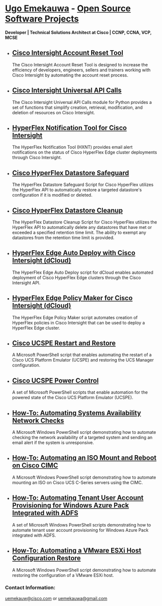 # [Ugo Emekauwa](https://www.linkedin.com/in/uemekauwa) - [Open Source Software Projects](https://github.com/ugo-emekauwa)
**Developer | Technical Solutions Architect at Cisco | CCNP, CCNA, VCP, MCSE**

- ## [Cisco Intersight Account Reset Tool](https://ugo-emekauwa.github.io/intersight-account-reset-tool/)
  The Cisco Intersight Account Reset Tool is designed to increase the efficiency of developers, engineers, sellers and trainers working with Cisco Intersight by automating the account reset process.

- ## [Cisco Intersight Universal API Calls](https://ugo-emekauwa.github.io/intersight-universal-api-calls/)
  The Cisco Intersight Universal API Calls module for Python provides a set of functions that simplify creation, retrieval, modification, and deletion of resources on Cisco Intersight.

- ## [HyperFlex Notification Tool for Cisco Intersight](https://ugo-emekauwa.github.io/hyperflex-notification-tool/)
  The HyperFlex Notification Tool (HXNT) provides email alert notifications on the status of Cisco HyperFlex Edge cluster deployments through Cisco Intersight.

- ## [Cisco HyperFlex Datastore Safeguard](https://ugo-emekauwa.github.io/hx-datastore-safeguard/)
  The HyperFlex Datastore Safeguard Script for Cisco HyperFlex utilizes the HyperFlex API to automatically restore a targeted datastore's configuration if it is modified or deleted.

- ## [Cisco HyperFlex Datastore Cleanup](https://ugo-emekauwa.github.io/hx-datastore-cleanup/)
  The HyperFlex Datastore Cleanup Script for Cisco HyperFlex utilizes the HyperFlex API to automatically delete any datastores that have met or exceeded a specified retention time limit. The ability to exempt any datastores from the retention time limit is provided.

- ## [HyperFlex Edge Auto Deploy with Cisco Intersight (dCloud)](https://ugo-emekauwa.github.io/hx-auto-deploy/)
  The HyperFlex Edge Auto Deploy script for dCloud enables automated deployment of Cisco HyperFlex Edge clusters through the Cisco Intersight API.

- ## [HyperFlex Edge Policy Maker for Cisco Intersight (dCloud)](https://ugo-emekauwa.github.io/hx-policy-maker/)
  The HyperFlex Edge Policy Maker script automates creation of HyperFlex policies in Cisco Intersight that can be used to deploy a HyperFlex Edge cluster.

- ## [Cisco UCSPE Restart and Restore](https://ugo-emekauwa.github.io/ucspe-ucsm-restore)
  A Microsoft PowerShell script that enables automating the restart of a Cisco UCS Platform Emulator (UCSPE) and restoring the UCS Manager configuration.

- ## [Cisco UCSPE Power Control](https://ugo-emekauwa.github.io/ucspe-power-control)
  A set of Microsoft PowerShell scripts that enable automation for the powered state of the Cisco UCS Platform Emulator (UCSPE).

- ## [How-To: Automating Systems Availability Network Checks](https://ugo-emekauwa.github.io/systems-network-check/)
  A Microsoft Windows PowerShell script demonstrating how to automate checking the network availability of a targeted system and sending an email alert if the system is unresponsive.

- ## [How-To: Automating an ISO Mount and Reboot on Cisco CIMC](https://ugo-emekauwa.github.io/cisco-cimc-iso-mount/)
  A Microsoft Windows PowerShell script demonstrating how to automate mounting an ISO on Cisco UCS C-Series servers using the CIMC.

- ## [How-To: Automating Tenant User Account Provisioning for Windows Azure Pack Integrated with ADFS](https://ugo-emekauwa.github.io/wap-adfs-tenant-provisioning/)
  A set of Microsoft Windows PowerShell scripts demonstrating how to automate tenant user account provisioning for Windows Azure Pack integrated with ADFS.

- ## [How-To: Automating a VMware ESXi Host Configuration Restore](https://ugo-emekauwa.github.io/vmware-esxi-host-restore/)
  A Microsoft Windows PowerShell script demonstrating how to automate restoring the configuration of a VMware ESXi host.

### Contact Information:
uemekauw@cisco.com or uemekauwa@gmail.com
